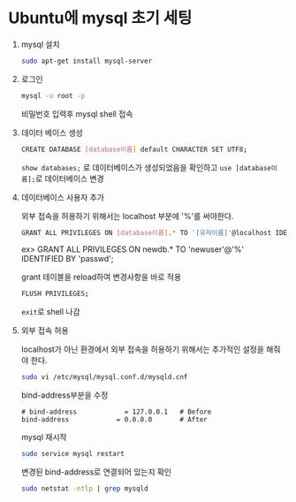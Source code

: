 # Ubuntu에 mysql 초기 세팅

1. mysql 설치

   ```sh
   sudo apt-get install mysql-server
   ```

2. 로그인

   ```sh
   mysql -u root -p
   ```

   비밀번호 입력후 mysql shell 접속

3. 데이터 베이스 생성

   ```sh
   CREATE DATABASE [database이름] default CHARACTER SET UTF8;
   ```

   `show databases;` 로 데이터베이스가 생성되었음을 확인하고
   `use [database이름];`로 데이터베이스 변경

4. 데이터베이스 사용자 추가

   외부 접속을 허용하기 위해서는 localhost 부분에 '%'를 써야한다.

   ```sh
   GRANT ALL PRIVILEGES ON [database이름].* TO '[유저이름]'@localhost IDENTIFIED BY '[비밀번호]';
   ```

   ex> GRANT ALL PRIVILEGES ON newdb.\* TO 'newuser'@'%' IDENTIFIED BY 'passwd';

   grant 테이블을 reload하여 변경사항을 바로 적용

   ```sh
   FLUSH PRIVILEGES;
   ```

   `exit`로 shell 나감

5. 외부 접속 허용

   localhost가 아닌 환경에서 외부 접속을 허용하기 위해서는 추가적인 설정을 해줘야 한다.

   ```sh
   sudo vi /etc/mysql/mysql.conf.d/mysqld.cnf
   ```

   bind-address부분을 수정

   ```
   # bind-address            = 127.0.0.1   # Before
   bind-address            = 0.0.0.0       # After
   ```

   mysql 재시작

   ```sh
   sudo service mysql restart
   ```

   변경된 bind-address로 연결되어 있는지 확인

   ```sh
   sudo netstat -ntlp | grep mysqld
   ```
